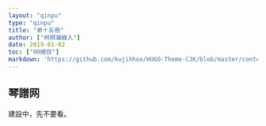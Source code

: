 ```yaml
---
layout: "qinpu"
type: "qinpu"
title: "弟十五冊"
author: ["柯棋瀚錄入"]
date: 2019-01-02
toc: ["00總目"]
markdown: 'https://github.com/kujihhoe/HUGO-Theme-CJK/blob/master/content/qinpu/00table/15.md'
---
```


## 琴譜网

建設中，先不要看。
